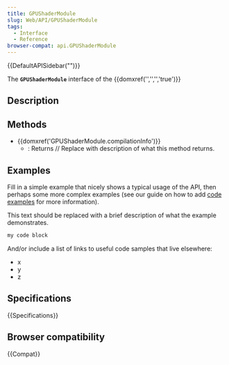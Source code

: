```yaml
---
title: GPUShaderModule
slug: Web/API/GPUShaderModule
tags:
  - Interface
  - Reference
browser-compat: api.GPUShaderModule
---
```

{{DefaultAPISidebar("")}}

The **`GPUShaderModule`** interface of the {{domxref('','','','true')}} 

## Description

 





## Methods

- {{domxref('GPUShaderModule.compilationInfo')}}
  - : Returns // Replace with description of what this method returns.

## Examples

Fill in a simple example that nicely shows a typical usage of the API, then perhaps some more complex examples (see our guide on how to add [code examples](/en-US/docs/MDN/Contribute/Structures/Code_examples) for more information).

This text should be replaced with a brief description of what the example demonstrates.

```js
my code block
```

And/or include a list of links to useful code samples that live elsewhere:

*   x
*   y
*   z

## Specifications

{{Specifications}}

## Browser compatibility

{{Compat}}

